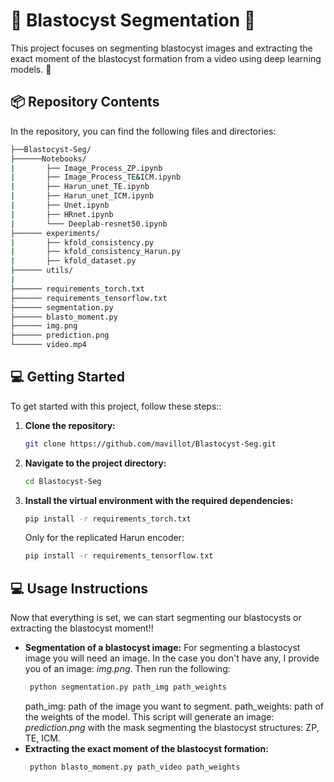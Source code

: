 # 🌟 Blastocyst Segmentation 🌟

This project focuses on segmenting blastocyst images and extracting the exact moment of the blastocyst formation from a video using deep learning models. 🐾

## 📦 Repository Contents
In the repository, you can find the following files and directories:
```bash
├──Blastocyst-Seg/
├──────Notebooks/
|       ├── Image_Process_ZP.ipynb
|       ├── Image_Process_TE&ICM.ipynb
|       ├── Harun_unet_TE.ipynb
|       ├── Harun_unet_ICM.ipynb
|       ├── Unet.ipynb
|       ├── HRnet.ipynb
|       └─── Deeplab-resnet50.ipynb
├────── experiments/
|       ├── kfold_consistency.py
|       ├── kfold_consistency_Harun.py
|       ├── kfold_dataset.py
├────── utils/
|   
├────── requirements_torch.txt
├────── requirements_tensorflow.txt
├────── segmentation.py
├────── blasto_moment.py
├────── img.png
├────── prediction.png
└────── video.mp4
```

## 💻 Getting Started
To get started with this project, follow these steps::
1. **Clone the repository:**
      ```bash
   git clone https://github.com/mavillot/Blastocyst-Seg.git
2. **Navigate to the project directory:**
   ```bash
   cd Blastocyst-Seg
3. **Install the virtual environment with the required dependencies:**
   ```bash
   pip install -r requirements_torch.txt
   ```
   Only for the replicated Harun encoder:
   ```bash
   pip install -r requirements_tensorflow.txt
   ```
## 💻 Usage Instructions
Now that everything is set, we can start segmenting our blastocysts or extracting the blastocyst moment!!
- **Segmentation of a blastocyst image:**
  For segmenting a blastocyst image you will need an image. In the case you don't have any, I provide you of an image: *img.png*.
  Then run the following:
  ```bash
   python segmentation.py path_img path_weights
   ```
   path_img: path of the image you want to segment.
   path_weights: path of the weights of the model.
   This script will generate an image: *prediction.png* with the mask segmenting the blastocyst structures: ZP, TE, ICM.
- **Extracting the exact moment of the blastocyst formation:**
  ```bash
   python blasto_moment.py path_video path_weights
   ```

